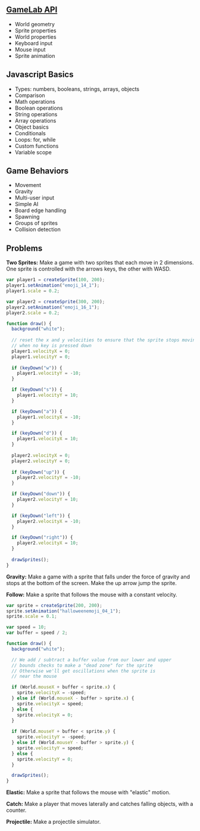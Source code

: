 ## [GameLab API](https://studio.code.org/docs/ide/gamelab)

- World geometry
- Sprite properties
- World properties
- Keyboard input
- Mouse input
- Sprite animation

## Javascript Basics

- Types: numbers, booleans, strings, arrays, objects
- Comparison
- Math operations
- Boolean operations
- String operations
- Array operations
- Object basics
- Conditionals
- Loops: for, while
- Custom functions
- Variable scope

## Game Behaviors

- Movement
- Gravity
- Multi-user input
- Simple AI
- Board edge handling
- Spawning
- Groups of sprites
- Collision detection

## Problems

**Two Sprites:** Make a game with two sprites that each move in 2 dimensions. One sprite is controlled with the arrows keys, the other with WASD.

```js
var player1 = createSprite(100, 200);
player1.setAnimation("emoji_14_1");
player1.scale = 0.2;

var player2 = createSprite(300, 200);
player2.setAnimation("emoji_16_1");
player2.scale = 0.2;

function draw() {
  background("white");
  
  // reset the x and y velocities to ensure that the sprite stops moving
  // when no key is pressed down
  player1.velocityX = 0;
  player1.velocityY = 0;
  
  if (keyDown("w")) {
    player1.velocityY = -10;
  }

  if (keyDown("s")) {
    player1.velocityY = 10;
  }

  if (keyDown("a")) {
    player1.velocityX = -10;
  }

  if (keyDown("d")) {
    player1.velocityX = 10;
  }  
  
  player2.velocityX = 0;
  player2.velocityY = 0;
  
  if (keyDown("up")) {
    player2.velocityY = -10;
  }

  if (keyDown("down")) {
    player2.velocityY = 10;
  }

  if (keyDown("left")) {
    player2.velocityX = -10;
  }

  if (keyDown("right")) {
    player2.velocityX = 10;
  }
  
  drawSprites();
}
```

**Gravity:** Make a game with a sprite that falls under the force of gravity and stops at the bottom of the screen. Make the up arrow jump the sprite.

**Follow:** Make a sprite that follows the mouse with a constant velocity.

```js
var sprite = createSprite(200, 200);
sprite.setAnimation("halloweenemoji_04_1");
sprite.scale = 0.1;

var speed = 10;
var buffer = speed / 2;

function draw() {
  background("white");

  // We add / subtract a buffer value from our lower and upper
  // bounds checks to make a "dead zone" for the sprite
  // Otherwise we'll get oscillations when the sprite is
  // near the mouse

  if (World.mouseX + buffer < sprite.x) {
    sprite.velocityX = -speed;
  } else if (World.mouseX - buffer > sprite.x) {
    sprite.velocityX = speed;
  } else {
    sprite.velocityX = 0;
  }
  
  if (World.mouseY + buffer < sprite.y) {
    sprite.velocityY = -speed;
  } else if (World.mouseY - buffer > sprite.y) {
    sprite.velocityY = speed;
  } else {
    sprite.velocityY = 0;
  }

  drawSprites();
}
```

**Elastic:** Make a sprite that follows the mouse with "elastic" motion.

**Catch:** Make a player that moves laterally and catches falling objects, with a counter.

**Projectile:** Make a projectile simulator.
